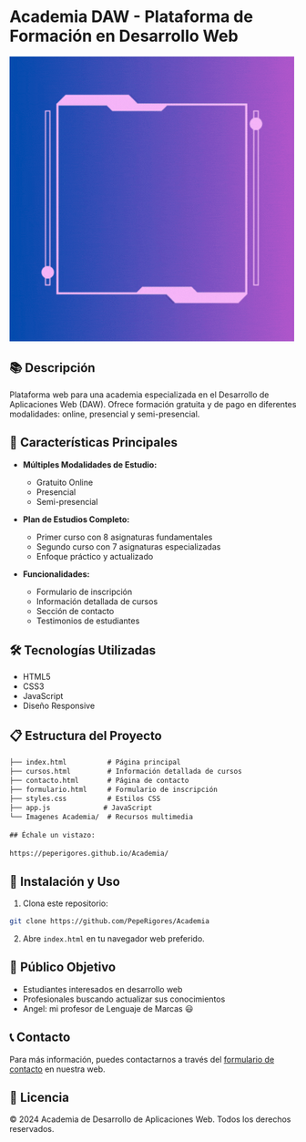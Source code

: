 # Academia DAW - Plataforma de Formación en Desarrollo Web

![Logo de la Academia](Imagenes%20Academia/Academy%20Logo.gif)

## 📚 Descripción

Plataforma web para una academia especializada en el Desarrollo de Aplicaciones Web (DAW). Ofrece formación gratuita y de pago en diferentes modalidades: online, presencial y semi-presencial.

## 🎯 Características Principales

- **Múltiples Modalidades de Estudio:**
  - Gratuito Online
  - Presencial
  - Semi-presencial

- **Plan de Estudios Completo:**
  - Primer curso con 8 asignaturas fundamentales
  - Segundo curso con 7 asignaturas especializadas
  - Enfoque práctico y actualizado

- **Funcionalidades:**
  - Formulario de inscripción
  - Información detallada de cursos
  - Sección de contacto
  - Testimonios de estudiantes

## 🛠️ Tecnologías Utilizadas

- HTML5
- CSS3
- JavaScript
- Diseño Responsive

## 📋 Estructura del Proyecto

```
├── index.html          # Página principal
├── cursos.html         # Información detallada de cursos
├── contacto.html       # Página de contacto
├── formulario.html     # Formulario de inscripción
├── styles.css          # Estilos CSS
├── app.js             # JavaScript
└── Imagenes Academia/  # Recursos multimedia

## Échale un vistazo:

https://peperigores.github.io/Academia/
```

## 🚀 Instalación y Uso

1. Clona este repositorio:
```bash
git clone https://github.com/PepeRigores/Academia
```

2. Abre `index.html` en tu navegador web preferido.

## 👥 Público Objetivo

- Estudiantes interesados en desarrollo web
- Profesionales buscando actualizar sus conocimientos
- Angel: mi profesor de Lenguaje de Marcas 😃 

## 📞 Contacto

Para más información, puedes contactarnos a través del [formulario de contacto](contacto.html) en nuestra web.

## 📄 Licencia

© 2024 Academia de Desarrollo de Aplicaciones Web. Todos los derechos reservados. 
